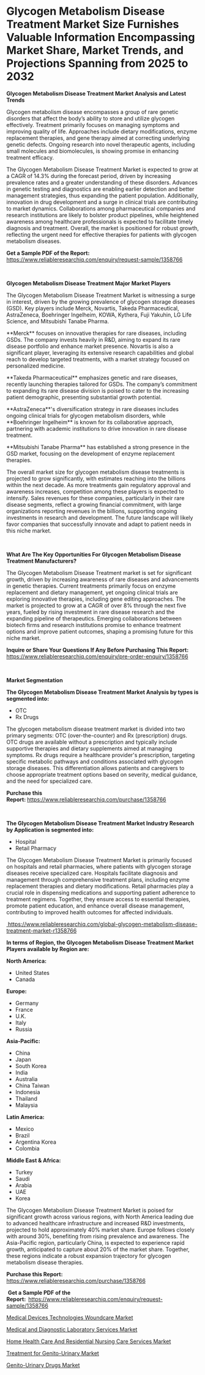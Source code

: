 <p><h1>Glycogen Metabolism Disease Treatment Market Size Furnishes Valuable Information Encompassing Market Share, Market Trends, and Projections Spanning from 2025 to 2032</h1></p><p><strong>Glycogen Metabolism Disease Treatment Market Analysis and Latest Trends</strong></p>
<p><p>Glycogen metabolism disease encompasses a group of rare genetic disorders that affect the body’s ability to store and utilize glycogen effectively. Treatment primarily focuses on managing symptoms and improving quality of life. Approaches include dietary modifications, enzyme replacement therapies, and gene therapy aimed at correcting underlying genetic defects. Ongoing research into novel therapeutic agents, including small molecules and biomolecules, is showing promise in enhancing treatment efficacy.</p><p>The Glycogen Metabolism Disease Treatment Market is expected to grow at a CAGR of 14.3% during the forecast period, driven by increasing prevalence rates and a greater understanding of these disorders. Advances in genetic testing and diagnostics are enabling earlier detection and better management strategies, thus expanding the patient population. Additionally, innovation in drug development and a surge in clinical trials are contributing to market dynamics. Collaborations among pharmaceutical companies and research institutions are likely to bolster product pipelines, while heightened awareness among healthcare professionals is expected to facilitate timely diagnosis and treatment. Overall, the market is positioned for robust growth, reflecting the urgent need for effective therapies for patients with glycogen metabolism diseases.</p></p>
<p><strong>Get a Sample PDF of the Report:&nbsp;</strong> <a href="https://www.reliableresearchiq.com/enquiry/request-sample/1358766?utm_campaign=1082&utm_medium=2&utm_source=Github&utm_content=ia&utm_term=22032025&utm_id=glycogen-metabolism-disease-treatment">https://www.reliableresearchiq.com/enquiry/request-sample/1358766</a></p>
<p>&nbsp;</p>
<p><strong>Glycogen Metabolism Disease Treatment Major Market Players</strong></p>
<p><p>The Glycogen Metabolism Disease Treatment Market is witnessing a surge in interest, driven by the growing prevalence of glycogen storage diseases (GSD). Key players include Merck, Novartis, Takeda Pharmaceutical, AstraZeneca, Boehringer Ingelheim, KOWA, Kythera, Fuji Yakuhin, LG Life Science, and Mitsubishi Tanabe Pharma.</p><p>**Merck** focuses on innovative therapies for rare diseases, including GSDs. The company invests heavily in R&D, aiming to expand its rare disease portfolio and enhance market presence. Novartis is also a significant player, leveraging its extensive research capabilities and global reach to develop targeted treatments, with a market strategy focused on personalized medicine. </p><p>**Takeda Pharmaceutical** emphasizes genetic and rare diseases, recently launching therapies tailored for GSDs. The company’s commitment to expanding its rare disease division is poised to cater to the increasing patient demographic, presenting substantial growth potential.</p><p>**AstraZeneca**'s diversification strategy in rare diseases includes ongoing clinical trials for glycogen metabolism disorders, while **Boehringer Ingelheim** is known for its collaborative approach, partnering with academic institutions to drive innovation in rare disease treatment.</p><p>**Mitsubishi Tanabe Pharma** has established a strong presence in the GSD market, focusing on the development of enzyme replacement therapies. </p><p>The overall market size for glycogen metabolism disease treatments is projected to grow significantly, with estimates reaching into the billions within the next decade. As more treatments gain regulatory approval and awareness increases, competition among these players is expected to intensify. Sales revenues for these companies, particularly in their rare disease segments, reflect a growing financial commitment, with large organizations reporting revenues in the billions, supporting ongoing investments in research and development. The future landscape will likely favor companies that successfully innovate and adapt to patient needs in this niche market.</p></p>
<p>&nbsp;</p>
<p><strong>What Are The Key Opportunities For Glycogen Metabolism Disease Treatment Manufacturers?</strong></p>
<p><p>The Glycogen Metabolism Disease Treatment market is set for significant growth, driven by increasing awareness of rare diseases and advancements in genetic therapies. Current treatments primarily focus on enzyme replacement and dietary management, yet ongoing clinical trials are exploring innovative therapies, including gene editing approaches. The market is projected to grow at a CAGR of over 8% through the next five years, fueled by rising investment in rare disease research and the expanding pipeline of therapeutics. Emerging collaborations between biotech firms and research institutions promise to enhance treatment options and improve patient outcomes, shaping a promising future for this niche market.</p></p>
<p><strong>Inquire or Share Your Questions If Any Before Purchasing This Report:</strong> <a href="https://www.reliableresearchiq.com/enquiry/pre-order-enquiry/1358766?utm_campaign=1082&utm_medium=2&utm_source=Github&utm_content=ia&utm_term=22032025&utm_id=glycogen-metabolism-disease-treatment">https://www.reliableresearchiq.com/enquiry/pre-order-enquiry/1358766</a></p>
<p>&nbsp;</p>
<p><strong>Market Segmentation</strong></p>
<p><strong>The Glycogen Metabolism Disease Treatment Market Analysis by types is segmented into:</strong></p>
<p><ul><li>OTC</li><li>Rx Drugs</li></ul></p>
<p><p>The glycogen metabolism disease treatment market is divided into two primary segments: OTC (over-the-counter) and Rx (prescription) drugs. OTC drugs are available without a prescription and typically include supportive therapies and dietary supplements aimed at managing symptoms. Rx drugs require a healthcare provider's prescription, targeting specific metabolic pathways and conditions associated with glycogen storage diseases. This differentiation allows patients and caregivers to choose appropriate treatment options based on severity, medical guidance, and the need for specialized care.</p></p>
<p><strong>Purchase this Report:&nbsp;</strong><a href="https://www.reliableresearchiq.com/purchase/1358766?utm_campaign=1082&utm_medium=2&utm_source=Github&utm_content=ia&utm_term=22032025&utm_id=glycogen-metabolism-disease-treatment">https://www.reliableresearchiq.com/purchase/1358766</a></p>
<p>&nbsp;</p>
<p><strong>The Glycogen Metabolism Disease Treatment Market Industry Research by Application is segmented into:</strong></p>
<p><ul><li>Hospital</li><li>Retail Pharmacy</li></ul></p>
<p><p>The Glycogen Metabolism Disease Treatment Market is primarily focused on hospitals and retail pharmacies, where patients with glycogen storage diseases receive specialized care. Hospitals facilitate diagnosis and management through comprehensive treatment plans, including enzyme replacement therapies and dietary modifications. Retail pharmacies play a crucial role in dispensing medications and supporting patient adherence to treatment regimens. Together, they ensure access to essential therapies, promote patient education, and enhance overall disease management, contributing to improved health outcomes for affected individuals.</p></p>
<p><a href="https://www.reliableresearchiq.com/global-glycogen-metabolism-disease-treatment-market-r1358766?utm_campaign=1082&utm_medium=2&utm_source=Github&utm_content=ia&utm_term=22032025&utm_id=glycogen-metabolism-disease-treatment">&nbsp;https://www.reliableresearchiq.com/global-glycogen-metabolism-disease-treatment-market-r1358766</a></p>
<p><strong>In terms of Region, the Glycogen Metabolism Disease Treatment Market Players available by Region are:</strong></p>
<p>
    <p> <strong> North America: </strong>
        <ul>
            <li>United States</li>
            <li>Canada</li>
        </ul>
        </p> 
    <p> <strong> Europe: </strong>
        <ul>
            <li>Germany</li>
            <li>France</li>
            <li>U.K.</li>
            <li>Italy</li>
            <li>Russia</li>
        </ul>
        </p> 
    <p> <strong> Asia-Pacific: </strong>
        <ul>
            <li>China</li>
            <li>Japan</li>
            <li>South Korea</li>
            <li>India</li>
            <li>Australia</li>
            <li>China Taiwan</li>
            <li>Indonesia</li>
            <li>Thailand</li>
            <li>Malaysia</li>
        </ul>
        </p> 
    <p> <strong> Latin America: </strong>
        <ul>
            <li>Mexico</li>
            <li>Brazil</li>
            <li>Argentina Korea</li>
            <li>Colombia</li>
        </ul>
        </p> 
    <p> <strong> Middle East & Africa: </strong>
        <ul>
            <li>Turkey</li>
            <li>Saudi</li>
            <li>Arabia</li>
            <li>UAE</li>
            <li>Korea</li>
        </ul>
    </p>
    </p>
<p><p>The Glycogen Metabolism Disease Treatment Market is poised for significant growth across various regions, with North America leading due to advanced healthcare infrastructure and increased R&D investments, projected to hold approximately 40% market share. Europe follows closely with around 30%, benefiting from rising prevalence and awareness. The Asia-Pacific region, particularly China, is expected to experience rapid growth, anticipated to capture about 20% of the market share. Together, these regions indicate a robust expansion trajectory for glycogen metabolism disease therapies.</p></p>
<p><strong>Purchase this Report: </strong><a href="https://www.reliableresearchiq.com/purchase/1358766?utm_campaign=1082&utm_medium=2&utm_source=Github&utm_content=ia&utm_term=22032025&utm_id=glycogen-metabolism-disease-treatment">https://www.reliableresearchiq.com/purchase/1358766</a></p>
<p>&nbsp;<strong>Get a Sample PDF of the Report:&nbsp;&nbsp;</strong><a href="https://www.reliableresearchiq.com/enquiry/request-sample/1358766?utm_campaign=1082&utm_medium=2&utm_source=Github&utm_content=ia&utm_term=22032025&utm_id=glycogen-metabolism-disease-treatment">https://www.reliableresearchiq.com/enquiry/request-sample/1358766</a></p>
<p><strong></strong></p>
<p><p><a href="https://github.com/owaysusing/Market-Research-Report-List-1/blob/main/medical-devices-technologies-woundcare-market.md?utm_campaign=1082&utm_medium=2&utm_source=Github&utm_content=ia&utm_term=22032025&utm_id=glycogen-metabolism-disease-treatment">Medical Devices Technologies Woundcare Market</a></p><p><a href="https://github.com/gambokaiohjr/Market-Research-Report-List-1/blob/main/medical-and-diagnostic-laboratory-services-market.md?utm_campaign=1082&utm_medium=2&utm_source=Github&utm_content=ia&utm_term=22032025&utm_id=glycogen-metabolism-disease-treatment">Medical and Diagnostic Laboratory Services Market</a></p><p><a href="https://github.com/aijazdeitzbq/Market-Research-Report-List-1/blob/main/home-health-care-and-residential-nursing-care-services-market.md?utm_campaign=1082&utm_medium=2&utm_source=Github&utm_content=ia&utm_term=22032025&utm_id=glycogen-metabolism-disease-treatment">Home Health Care And Residential Nursing Care Services Market</a></p><p><a href="https://github.com/mgapeak/Market-Research-Report-List-1/blob/main/treatment-for-genito-urinary-market.md?utm_campaign=1082&utm_medium=2&utm_source=Github&utm_content=ia&utm_term=22032025&utm_id=glycogen-metabolism-disease-treatment">Treatment for Genito-Urinary Market</a></p><p><a href="https://github.com/monacaquddus/Market-Research-Report-List-1/blob/main/genito-urinary-drugs-market.md?utm_campaign=1082&utm_medium=2&utm_source=Github&utm_content=ia&utm_term=22032025&utm_id=glycogen-metabolism-disease-treatment">Genito-Urinary Drugs Market</a></p></p>